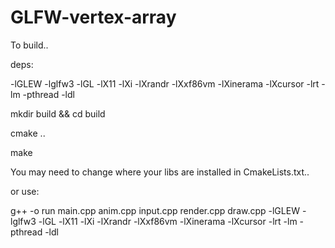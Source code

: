# GLFW-vertex-array

To build.. 

deps:  

-lGLEW -lglfw3 -lGL -lX11 -lXi -lXrandr -lXxf86vm -lXinerama -lXcursor -lrt -lm -pthread -ldl

mkdir build && cd build

cmake .. 

make

You may need to change where your libs are installed in CmakeLists.txt..

or use:

g++ -o run main.cpp anim.cpp input.cpp render.cpp draw.cpp -lGLEW -lglfw3 -lGL -lX11 -lXi -lXrandr -lXxf86vm -lXinerama -lXcursor -lrt -lm -pthread -ldl



